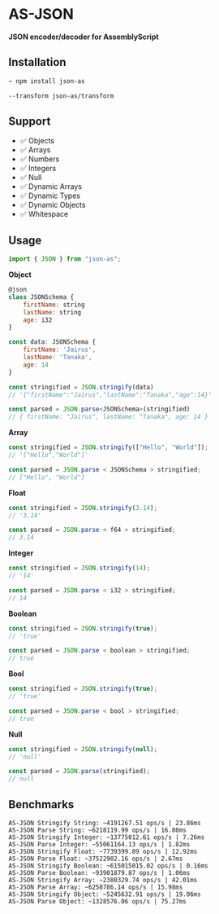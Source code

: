 # AS-JSON

**JSON encoder/decoder for AssemblyScript**

## Installation

```bash
~ npm install json-as
```

```bash
--transform json-as/transform
```

## Support

- ✅ Objects
- ✅ Arrays
- ✅ Numbers
- ✅ Integers
- ✅ Null
- ✅ Dynamic Arrays
- ✅ Dynamic Types
- ✅ Dynamic Objects
- ✅ Whitespace

## Usage

```js
import { JSON } from "json-as";
```

**Object**

```js
@json
class JSONSchema {
    firstName: string
    lastName: string
    age: i32
}

const data: JSONSchema {
    firstName: 'Jairus',
    lastName: 'Tanaka',
    age: 14
}

const stringified = JSON.stringify(data)
// '{"firstName":"Jairus","lastName":"Tanaka","age":14}'

const parsed = JSON.parse<JSONSchema>(stringified)
// { firstName: "Jairus", lastName: "Tanaka", age: 14 }
```

**Array**

```js
const stringified = JSON.stringify(["Hello", "World"]);
// '["Hello","World"]'

const parsed = JSON.parse < JSONSchema > stringified;
// ["Hello", "World"]
```

**Float**

```js
const stringified = JSON.stringify(3.14);
// '3.14'

const parsed = JSON.parse < f64 > stringified;
// 3.14
```

**Integer**

```js
const stringified = JSON.stringify(14);
// '14'

const parsed = JSON.parse < i32 > stringified;
// 14
```

**Boolean**

```js
const stringified = JSON.stringify(true);
// 'true'

const parsed = JSON.parse < boolean > stringified;
// true
```

**Bool**

```js
const stringified = JSON.stringify(true);
// 'true'

const parsed = JSON.parse < bool > stringified;
// true
```

**Null**

```js
const stringified = JSON.stringify(null);
// 'null'

const parsed = JSON.parse(stringified);
// null
```

## Benchmarks

```
AS-JSON Stringify String: ~4191267.51 ops/s | 23.86ms
AS-JSON Parse String: ~6218119.99 ops/s | 16.08ms
AS-JSON Stringify Integer: ~13775012.61 ops/s | 7.26ms
AS-JSON Parse Integer: ~55061164.13 ops/s | 1.82ms
AS-JSON Stringify Float: ~7739399.89 ops/s | 12.92ms
AS-JSON Parse Float: ~37522902.16 ops/s | 2.67ms
AS-JSON Stringify Boolean: ~615015015.02 ops/s | 0.16ms
AS-JSON Parse Boolean: ~93901879.87 ops/s | 1.06ms
AS-JSON Stringify Array: ~2380329.74 ops/s | 42.01ms
AS-JSON Parse Array: ~6258786.14 ops/s | 15.98ms
AS-JSON Stringify Object: ~5245632.91 ops/s | 19.06ms
AS-JSON Parse Object: ~1328576.06 ops/s | 75.27ms
```
